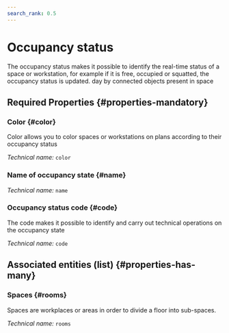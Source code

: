 ```yaml
---
search_rank: 0.5
---    
```

# Occupancy status
<!--- THIS FILE IS GENERATED PLEASE DO NOT EDIT IT DIRECTLY --->

The occupancy status makes it possible to identify the real-time status of a space or workstation, for example if it is free, occupied or squatted, the occupancy status is updated. day by connected objects present in space

<OH code="occupancyStatus"/>




## Required Properties {#properties-mandatory}
    
### Color {#color}

Color allows you to color spaces or workstations on plans according to their occupancy status

*Technical name:* ```color```
<PH code="occupancyStatus:color"/>

### Name of occupancy state {#name}



*Technical name:* ```name```
<PH code="occupancyStatus:name"/>

### Occupancy status code {#code}

The code makes it possible to identify and carry out technical operations on the occupancy state

*Technical name:* ```code```
<PH code="occupancyStatus:code"/>

    





## Associated entities (list) {#properties-has-many}

### Spaces {#rooms}

Spaces are workplaces or areas in order to divide a floor into sub-spaces.

*Technical name:* ```rooms```
<PH code="occupancyStatus:rooms"/>




